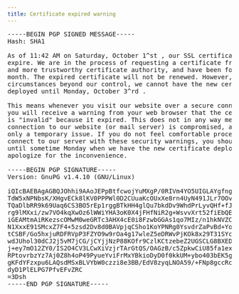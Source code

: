 ```yaml
---
title: Certificate expired warning
---
```

<pre>-----BEGIN PGP SIGNED MESSAGE-----
Hash: SHA1

As of 11:42 AM on Saturday, October 1^st , our SSL certificate will
expire. We are in the process of requesting a certificate from a new
and more trustworthy certificate authority, and have been for the past
month. The expired certificate will not be renewed. However, due to
circumstances beyond our control, we cannot have the new certificate
deployed until Monday, October 3^rd .

This means whenever you visit our website over a secure connection,
you will receive a warning from your web browser that the certificate
is "invalid" because it expired. This does not in any way mean your
connection to our website (or mail server) is compromised, and it's
only a temporary issue. If you do not feel comfortable proceeding to
connect to our server with these security warnings, you should wait
until sometime Monday when we have the new certificate deployed. We
apologize for the inconvenience.

-----BEGIN PGP SIGNATURE-----
Version: GnuPG v1.4.10 (GNU/Linux)

iQIcBAEBAgAGBQJOhhi9AAoJEPpBtfcwojYuMXgP/0RIVm4YO5UIGLAYgfngQbzm
TdW5xNPNbsK/XHgvECk8lKV0PPPWl0D2CUuaKcOUxXe8rn4UyN491JLr7OOvZ1d4
TQaDlbRR9k69Uaq6CS3BO5rEp1rggBTkHH4glQu7bkdDv9WhdPrLyvQHf+fJzVn0
rg9lMXxi/zw7VO4kqXwOz6lWWiYHA3oK0X4jFHfNiR2g+WsvvXrt52fiEbQEcFls
iGEAMtmAiRKezscOMwM0weGRTc3AHX4cE0i8FzwbGGAs1qo7MIz/n1hkNVZCvU0X
N1XxxE91SMcxZ7F4+5zsd2Dv8d0BAVpjqCSho1KoYPNRg0YsvdrZaPvBd+YozBpD
tCSBF/Go5hxjuRDFRVpP3FZYO9w9rOa4g17wleZ5eDRWvPjKOk8x29T31SYc14xa
wdJUhol30dCJ2j5vM7jCG/jCYjjNzP88KOfr9CzlKCtzebeZ2UGSCLG8BXEDoSpe
j+ey7mO12ZY0/IS2O4CV3LCwXiVzjrTArGtQS/OAGzB/c5ZpkwCiU85fa1exCEoY
RPtovrbzYz7Aj0Z8h4oP49PyueYviFrMxYBkioDyD0f0kkUM+ybo403bEK5gxJjb
gKFdYFzxpu6LAQsdMSxBLVYbW0czzi8e3BB/EdV8zyqLNOA59/+FNp8gccRcE9xU
dyD1PlELPG7PfvEFvZRC
=3Dsh
-----END PGP SIGNATURE-----</pre>
